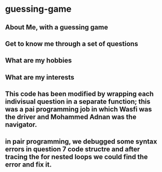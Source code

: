 # guessing-game

## About Me, with a guessing game
## Get to know me through a set of questions
## What are my hobbies
## What are my interests
## This code has been modified by wrapping each indivisual question in a separate function; this was a pai programming job in which Wasfi was the driver and Mohammed Adnan was the navigator. 
## in pair programming, we debugged some syntax errors in question 7 code structre and after tracing the for nested loops we could find the error and fix it. 